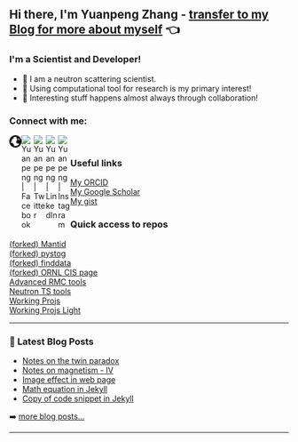 ## Hi there, I'm Yuanpeng Zhang - [transfer to my Blog for more about myself][website] 👈

### I'm a Scientist and Developer!

- 🔭 I am a neutron scattering scientist.
- 🌱 Using computational tool for research is my primary interest!
- 👯 Interesting stuff happens almost always through collaboration!

### Connect with me:

[<img align="left" alt="iris2020.net" width="22px" src="https://raw.githubusercontent.com/iconic/open-iconic/master/svg/globe.svg" />][website]
[<img align="left" alt="Yuanpeng | Facebook" width="22px" src="https://cdn.jsdelivr.net/npm/simple-icons@v3/icons/facebook.svg" />][facebook]
[<img align="left" alt="Yuanpeng | Twitter" width="22px" src="https://cdn.jsdelivr.net/npm/simple-icons@v3/icons/twitter.svg" />][twitter]
[<img align="left" alt="Yuanpeng | LinkedIn" width="22px" src="https://cdn.jsdelivr.net/npm/simple-icons@v3/icons/linkedin.svg" />][linkedin]
[<img align="left" alt="Yuanpeng | Instagram" width="22px" src="https://cdn.jsdelivr.net/npm/simple-icons@v3/icons/instagram.svg" />][instagram]

<br />

### Useful links

[My ORCID](https://orcid.org/0000-0003-4224-3361)
<br />
[My Google Scholar](https://scholar.google.com/citations?user=NgqIgO0AAAAJ&hl=en)
<br />
[My gist](https://gist.github.com/Kvieta1990)

### Quick access to repos

[(forked) Mantid](https://github.com/Kvieta1990/mantid)
<br />
[(forked) pystog](https://github.com/Kvieta1990/pystog)
<br />
[(forked) finddata](https://github.com/Kvieta1990/finddata)
<br />
[(forked) ORNL CIS page](https://github.com/Kvieta1990/CIS)
<br />
[Advanced RMC tools](https://github.com/Kvieta1990/rmc_adv_tools)
<br />
[Neutron TS tools](https://github.com/Kvieta1990/neutron_ts_tools)
<br />
[Working Projs](https://github.com/Kvieta1990/Working_Proj)
<br />
[Working Projs Light](https://github.com/Kvieta1990/Working_Proj_LT)

---

### 📕 Latest Blog Posts

<!-- BLOG-POST-LIST:START -->
- [Notes on the twin paradox](https://iris2020.net/2022-10-30-twin_paradox/)
- [Notes on magnetism - IV](https://iris2020.net/2022-10-25-notes_mag_IV/)
- [Image effect in web page](https://iris2020.net/2022-10-13-css_javascript_img_effect/)
- [Math equation in Jekyll](https://iris2020.net/2022-10-09-jekyll_maths/)
- [Copy of code snippet in Jekyll](https://iris2020.net/2022-10-09-jekyll_code_snippet_copy/)
<!-- BLOG-POST-LIST:END -->

➡️ [more blog posts...](https://www.iris2020.net/)

---
<!--
<img align="left" alt="codeSTACKr's GitHub Stats" src="https://github-readme-stats.codestackr.vercel.app/api?username=Kvieta1990&show_icons=true&hide_border=true" />
-->

[website]: https://www.iris2020.net/
[twitter]: https://twitter.com/ZhangYuanpeng
[facebook]: https://www.facebook.com/yuanpeng1990/
[instagram]: https://www.instagram.com/yuanpeng1990/
[linkedin]: https://www.linkedin.com/in/yuanpeng-zhang-11bb503a/

<!--
**Kvieta1990/Kvieta1990** is a ✨ _special_ ✨ repository because its `README.md` (this file) appears on your GitHub profile.

Here are some ideas to get you started:

- 🔭 I’m currently working on ...
- 🌱 I’m currently learning ...
- 👯 I’m looking to collaborate on ...
- 🤔 I’m looking for help with ...
- 💬 Ask me about ...
- 📫 How to reach me: ...
- 😄 Pronouns: ...
- ⚡ Fun fact: ...
-->
